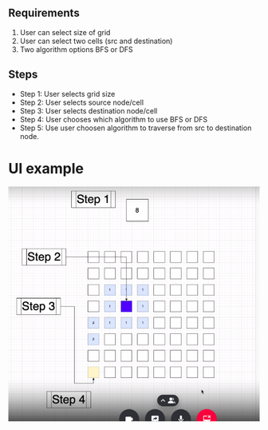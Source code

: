## Requirements
1. User can select size of grid 
2. User can select two cells (src and destination)
3. Two algorithm options BFS or DFS

## Steps
* Step 1: User selects grid size
* Step 2: User selects source node/cell
* Step 3: User selects destination node/cell
* Step 4: User chooses which algorithm to use BFS or DFS
* Step 5: Use user choosen algorithm to traverse from src to destination node.

# UI example

![Problem Example](gnome-shell-screenshot-R85WK1.png "Problem Example")
